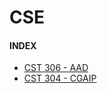 # CSE

#### INDEX

-  [CST 306 - AAD](./CST306/SUMMARY.md)
-  [CST 304 - CGAIP](./CST304/SUMMARY.md)
